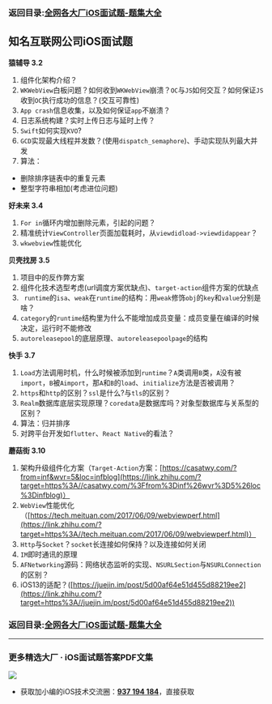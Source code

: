 ### 返回目录:[全网各大厂iOS面试题-题集大全](https://github.com/LGBamboo/iOS-Advanced)

## 知名互联网公司iOS面试题

**猿辅导 3.2**

1.  组件化架构介绍？
2.  `WKWebView`白板问题？如何收到`WKWebView`崩溃？`OC`与`JS`如何交互？如何保证`JS`收到`OC`执行成功的信息？(交互可靠性)
3.  `App crash`信息收集，以及如何保证`app`不崩溃？
4.  日志系统构建？实时上传日志与延时上传？
5.  `Swift`如何实现`KVO`?
6.  `GCD`实现最大线程并发数？(使用`dispatch_semaphore`)、手动实现队列最大并发
7.  算法：

*   删除排序链表中的重复元素
*   整型字符串相加(考虑进位问题)

**好未来 3.4**

1.  `For in`循环内增加删除元素，引起的问题？
2.  精准统计`ViewController`页面加载耗时，从`viewdidload->viewdidappear`？
3.  `wkwebview`性能优化

**贝壳找房 3.5**

1.  项目中的反作弊方案
2.  组件化技术选型考虑(url调度方案优缺点)、`target-action`组件方案的优缺点
3. ` runtime`的`isa`、`weak`在`runtime`的结构：用`weak`修饰`obj`的`key`和`value`分别是啥？
4.  `category`的`runtime`结构里为什么不能增加成员变量：成员变量在编译的时候决定，运行时不能修改
5.  `autoreleasepool`的底层原理、`autoreleasepoolpage`的结构

**快手 3.7**

1.  `Load`方法调用时机，什么时候被添加到`runtime`？`A`类调用`B`类，`A`没有被`import`，`B`被`Aimport`，那`A`和`B`的`load`、`initialize`方法是否被调用？
2.  `https`和`http`的区别？`ssl`是什么?与`tls`的区别？
3.  `Realm`数据库底层实现原理？`coredata`是数据库吗？对象型数据库与关系型的区别？
4.  算法：归并排序
5.  对跨平台开发如`flutter`、`React Native`的看法？

**蘑菇街 3.10**

1.  架构升级组件化方案（`Target-Action`方案：[https://casatwy.com/?from=inf&wvr=5&loc=infblog](https://link.zhihu.com/?target=https%3A//casatwy.com/%3Ffrom%3Dinf%26wvr%3D5%26loc%3Dinfblog)）
2.  `WebView`性能优化（[https://tech.meituan.com/2017/06/09/webviewperf.html](https://link.zhihu.com/?target=https%3A//tech.meituan.com/2017/06/09/webviewperf.html)）
3.  `Http`与`Socket`？`socket`长连接如何保持？以及连接如何关闭
4.  `IM`即时通讯的原理
5.  `AFNetworking`源码：网络状态监听的实现、`NSURLSection`与`NSURLConnection`的区别？
6.  iOS13的适配？([https://juejin.im/post/5d00af64e51d455d88219ee2](https://link.zhihu.com/?target=https%3A//juejin.im/post/5d00af64e51d455d88219ee2))

### 返回目录:[全网各大厂iOS面试题-题集大全](https://github.com/LGBamboo/iOS-Advanced)

***
### 更多精选大厂 · iOS面试题答案PDF文集

![](https://upload-images.jianshu.io/upload_images/17495317-e01b6f4e054727b7.png?imageMogr2/auto-orient/strip%7CimageView2/2/w/1240)
* 获取加小编的iOS技术交流圈：**[937 194 184](https://jq.qq.com/?_wv=1027&k=5PARXCI)**，直接获取
